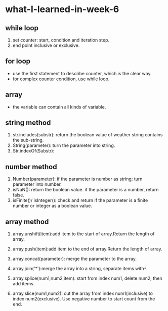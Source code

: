 # what-I-learned-in-week-6
## while loop
1. set counter: start, condition and iteration step.
2. end point inclusive or exclusive.

## for loop
- use the first statement to describe counter, which is the clear way.
- for complex counter condition, use while loop.

## array
- the variable can contain all kinds of variable.

## string method
1. str.includes(substr): return the boolean value of weather string contains the sub-string.
2. String(parameter): turn the parameter into string.
3. Str.indexOf(Substr): 

## number method
1. Number(parameter): if the parameter is number as string; turn parameter into number.
2. isNaN(): return the boolean value. if the parameter is a number, return false.
3. isFinite()/ isInteger(): check and return if the parameter is a finite number or integer as a boolean value.

## array method
1. array.unshift(item):add item to the start of array.Return the length of array.

2. array.push(item):add item to the end of array.Return the length of array.

3. array.concat(parameter): merge the parameter to the array.

4. array.join('*'):merge the array into a string, separate items with`*`.

5. array.splice(num1,num2,item): start from index num1, delete num2; then add items.

6. array.slice(num1,num2): cut the array from index num1(inclusive) to index num2(exclusive). Use negative number to start count from the end.
